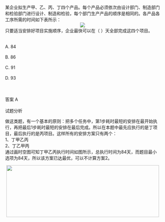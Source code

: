<div class="detail lh2">某企业拟生产甲、乙、丙、丁四个产品。每个产品必须依次由设计部门、制造部门和检验部门进行设计、制造和检验，每个部门生产产品的顺序是相同的。各产品各工序所需的时间如下表所示：<br/><div style="text-align: center;"><img src="https://img.kuaiwenyun.com/images/shiti/2019-01/612/1.jpg" style="max-width:100%;"/><br/></div><div>只要适当安排好项目实施顺序，企业最快可以在（  ）天全部完成这四个项目。</div><br/><br/>A. 84<br/><br/>B. 86<br/><br/>C. 91<br/><br/>D. 93<br/><br/><br/><br/>答案 A<br/><br/>试题分析<br/><p>做这类题，有一个基本的原则：把多个任务中，第1步耗时最短的安排在最开始执行，再把最后1步耗时最短的安排在最后完成。所以在本题中最先应执行的是丁项目，最后执行的是丙项目。这样所有的安排方案只有两个：<br/>1、丁甲乙丙<br/>2、丁乙甲丙<br/>通过画时空图可知丁甲乙丙执行时间如图所示，总执行时间为84天，而题目最小选项为84天，所以该方案已达最优，可以不计算方案2。<br/></p><div style="text-align: center;"><img alt="" src="https://lstatic.xisaiwang.com/tiku/UploadFiles/2014-10/32435ba5455a492485835008230ab5d7_.jpg" style="width: 497px; height: 169px;"/></div></div>